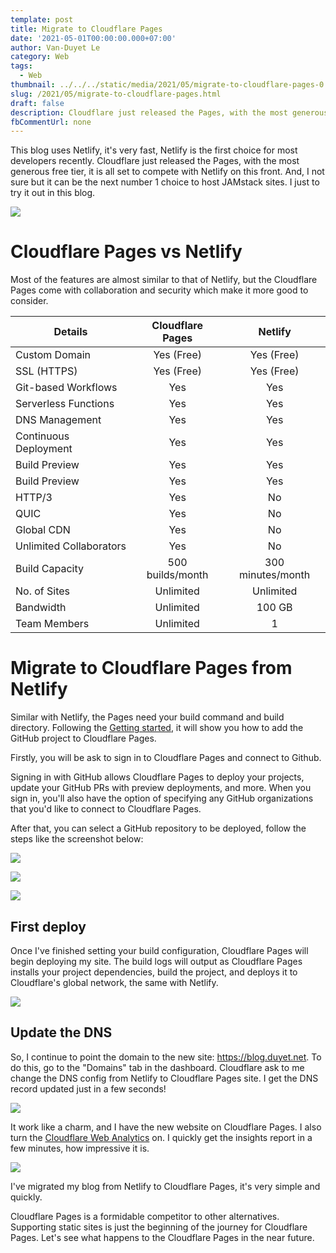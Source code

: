 ```yaml
---
template: post
title: Migrate to Cloudflare Pages
date: '2021-05-01T00:00:00.000+07:00'
author: Van-Duyet Le
category: Web
tags:
  - Web
thumbnail: ../../../static/media/2021/05/migrate-to-cloudflare-pages-0.png
slug: /2021/05/migrate-to-cloudflare-pages.html
draft: false
description: Cloudflare just released the Pages, with the most generous free tier, it is all set to compete with Netlify on this front. I just to try it out in this blog.
fbCommentUrl: none
---
```


This blog uses Netlify, it's very fast, Netlify is the first choice for most developers recently.
Cloudflare just released the Pages, with the most generous free tier, it is all set to compete with Netlify on this front.
And, I not sure but it can be the next number 1 choice to host JAMstack sites. I just to try it out in this blog.

![](/media/2021/05/migrate-to-cloudflare-pages-0.png)

# Cloudflare Pages vs Netlify

Most of the features are almost similar to that of Netlify, but the Cloudflare Pages come with collaboration and security which make it more good to consider.

| Details                 | Cloudflare Pages |      Netlify      |
|-------------------------|:----------------:|:-----------------:|
| Custom Domain           |    Yes (Free)    |     Yes (Free)    |
| SSL (HTTPS)             |    Yes (Free)    |     Yes (Free)    |
| Git-based Workflows     |        Yes       |        Yes        |
| Serverless Functions    |        Yes       |        Yes        |
| DNS Management          |        Yes       |        Yes        |
| Continuous Deployment   |        Yes       |        Yes        |
| Build Preview           |        Yes       |        Yes        |
| Build Preview           |        Yes       |        Yes        |
| HTTP/3                  |        Yes       |         No        |
| QUIC                    |        Yes       |         No        |
| Global CDN              |        Yes       |         No        |
| Unlimited Collaborators |        Yes       |         No        |
| Build Capacity          | 500 builds/month | 300 minutes/month |
| No. of Sites            |     Unlimited    |     Unlimited     |
| Bandwidth               |     Unlimited    |       100 GB      |
| Team Members            |     Unlimited    |         1         |

# Migrate to Cloudflare Pages from Netlify

Similar with Netlify, the Pages need your build command and build directory.
Following the [Getting started](https://developers.cloudflare.com/pages/getting-started),
it will show you how to add the GitHub project to Cloudflare Pages.

Firstly, you will be ask to sign in to Cloudflare Pages and connect to Github.

Signing in with GitHub allows Cloudflare Pages to deploy your projects, update your GitHub PRs
with preview deployments, and more. When you sign in, you'll also have the option of specifying
any GitHub organizations that you'd like to connect to Cloudflare Pages.

After that, you can select a GitHub repository to be deployed, follow the steps like the screenshot below:

![](/media/2021/05/migrate-to-cloudflare-pages-1.png)

![](/media/2021/05/migrate-to-cloudflare-pages-2.png)

![](/media/2021/05/migrate-to-cloudflare-pages-3.png)

## First deploy

Once I've finished setting your build configuration, Cloudflare Pages will begin deploying my site.
The build logs will output as Cloudflare Pages installs your project dependencies, build the project,
and deploys it to Cloudflare's global network, the same with Netlify.

![](/media/2021/05/migrate-to-cloudflare-pages-4.png)

## Update the DNS

So, I continue to point the domain to the new site: https://blog.duyet.net. To do this, go to the "Domains" tab in the dashboard.
Cloudflare ask to me change the DNS config from Netlify to Cloudflare Pages site. I get the DNS record updated just in a few seconds!

![](/media/2021/05/migrate-to-cloudflare-pages-5.png)

It work like a charm, and I have the new website on Cloudflare Pages. I also turn the [Cloudflare Web Analytics](https://www.cloudflare.com/web-analytics/) on.
I quickly get the insights report in a few minutes, how impressive it is.

![](/media/2021/05/migrate-to-cloudflare-pages-6.png)

I've migrated my blog from Netlify to Cloudflare Pages, it's very simple and quickly.

Cloudflare Pages is a formidable competitor to other alternatives.
Supporting static sites is just the beginning of the journey for Cloudflare Pages.
Let's see what happens to the Cloudflare Pages in the near future.
